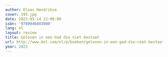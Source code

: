 ```yaml
---
author: Klaas Hendrikse
cover: 195.jpg
date: 2023-05-14 22:00:00
isbn: '9789046803080'
lang: nl
layout: review
title: Geloven in een God die niet bestaat
url: http://www.bol.com/nl/p/boeken/geloven-in-een-god-die-niet-bestaat/1001004005469250/index.html
year: 2023
---
```


